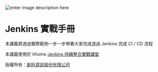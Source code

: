 ![enter image description here](https://lh3.googleusercontent.com/-vZ7C1C_7fUE/VUCZVwU6rpI/AAAAAAAAP9Q/zSCXlYLE5eQ/s0/jenkins-stickers.png)

Jenkins 實戰手冊
================

本講義將透過實際範例一步一步帶著大家完成透過 Jenkins 完成 CI / CD 流程

本講義使用於 ithome [Jenkins 持續整合實戰講堂](http://devopsconf.ithome.com.tw/workshop/jenkins/index.html)

版權所有：[創科資訊股份有限公司](http://trunk-studio.com/)
